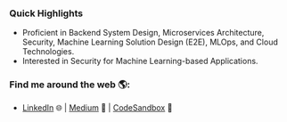### Quick Highlights

- Proficient in Backend System Design, Microservices Architecture, Security, Machine Learning Solution Design (E2E), MLOps, and Cloud Technologies.
- Interested in Security for Machine Learning-based Applications.

### Find me around the web 🌎:
- [LinkedIn](https://www.linkedin.com/in/akmamun/) 🌐 | [Medium](https://medium.com/@akmamun) 📝 | [CodeSandbox](https://codesandbox.io/u/akmamun) 🏓

<!-- 
### Find me around the web 🌎:

- Sharing updates on <a href="https://www.linkedin.com/in/akmamun/">LinkedIn</a> 📲  , Writing blogs on <a href="https://medium.com/@akmamun"> Medium</a> 📝
- Tinkering with interactions on <a href="https://codesandbox.io/u/akmamun"> CodeSandbox</a> 🏓

 -->
